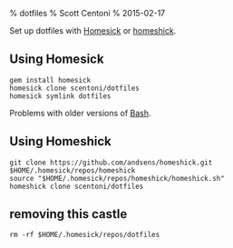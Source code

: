 % dotfiles
% Scott Centoni
% 2015-02-17

Set up dotfiles with [Homesick](https://github.com/technicalpickles/homesick)
or [homeshick](https://github.com/andsens/homeshick).

## Using Homesick

```
gem install homesick
homesick clone scentoni/dotfiles
homesick symlink dotfiles
```

Problems with older versions of [Bash](http://lists.gnu.org/archive/html/bug-bash/2007-07/msg00036.html).

## Using Homeshick

```
git clone https://github.com/andsens/homeshick.git $HOME/.homesick/repos/homeshick
source "$HOME/.homesick/repos/homeshick/homeshick.sh"
homeshick clone scentoni/dotfiles
```

## removing this castle

```
rm -rf $HOME/.homesick/repos/dotfiles
```

